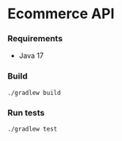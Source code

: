 # Ecommerce API

### Requirements
- Java 17

### Build
`./gradlew build`

### Run tests
`./gradlew test`